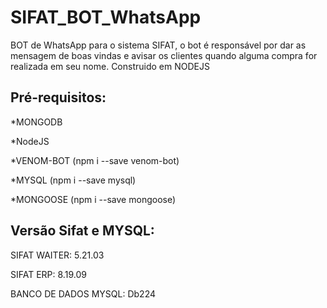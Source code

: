 # SIFAT_BOT_WhatsApp
BOT de WhatsApp para o sistema SIFAT, o bot é responsável por dar as mensagem de boas vindas e avisar os clientes quando alguma compra for realizada em seu nome. Construido em NODEJS

## Pré-requisitos:

*MONGODB

*NodeJS

*VENOM-BOT (npm i --save venom-bot)

*MYSQL (npm i --save mysql)

*MONGOOSE (npm i --save mongoose)

## Versão Sifat e MYSQL:

SIFAT WAITER: 5.21.03

SIFAT ERP: 8.19.09

BANCO DE DADOS MYSQL: Db224
